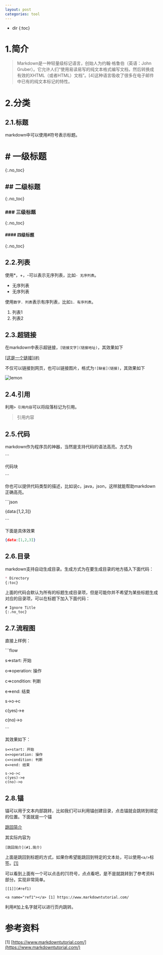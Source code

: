 ```yaml
---
layout: post
categories: tool
---
```

- dir
{:toc}

# 1.简介

> Markdown是一种轻量级标记语言，创始人为约翰·格鲁伯（英语：John Gruber）。它允许人们“使用易读易写的纯文本格式编写文档，然后转换成有效的XHTML（或者HTML）文档”。[4]这种语言吸收了很多在电子邮件中已有的纯文本标记的特性。

# 2.分类

## 2.1.标题

  markdown中可以使用#符号表示标题。

# # 一级标题
{:.no_toc}

## ## 二级标题
{:.no_toc}

### ### 三级标题
{:.no_toc}

#### #### 四级标题
{:.no_toc}

## 2.2.列表

使用*，+，-可以表示无序列表，比如`- 无序列表`。

- 无序列表
- 无序列表

使用`数字. 列表`表示有序列表，比如`1. 有序列表`。

1. 列表1
2. 列表2



## 2.3.超链接

在markdown中表示超链接，`[链接文字](链接地址)`，其效果如下

[\[这是一个链接\]\(#\)](#)

不仅可以链接到网页，也可以链接图片，格式为`![缺省](链接)`，其效果如下

![lemon](/assets/pictures/icons/lemon.png)

## 2.4.引用

利用`> 引用内容`可以将段落标记为引用。

> 引用内容

## 2.5.代码

markdown作为程序员的神器，当然是支持代码的语法高亮。方式为

\`\`\`

代码块

\`\`\`

你也可以提供代码类型的描述，比如说c，java，json，这样就能帮助markdown正确高亮。

\`\`\`json

{data:[1,2,3]}


\`\`\`

下面是具体效果

```json
{data:[1,2,3]}
```

## 2.6.目录

markdown支持自动生成目录。生成方式为在要生成目录的地方插入下面代码：
```markdown
* Directory
{:toc}
```
上面的代码会默认为所有的标题生成目录项，但是可能你并不希望为某些标题生成对应的目录项，可以在标题下加入下面代码：
```
# Ignore Title
{:.no_toc}
```

## 2.7.流程图

直接上样例：

\`\`\`flow

s=>start: 开始

o=>operation: 操作

c=>condition: 判断

e=>end: 结束

s->o->c

c(yes)->e

c(no)->o

\`\`\`

其效果如下：

```flow
s=>start: 开始
o=>operation: 操作
c=>condition: 判断
e=>end: 结束

s->o->c
c(yes)->e
c(no)->o
```

## 2.8.锚

锚可以用于文本内部跳转，比如我们可以利用锚创建目录，点击锚就会跳转到绑定的位置。下面就是一个锚

[跳回简介](#1.简介)

其实际内容为

```
[跳回简介](#1.简介)
```

上面是跳回到标题的方式，如果你希望能跳回到特定的文本处，可以使用`<a/>`标签。[[1]](#ref1)

可以看到上面有一个可以点击的[1]符号，点点看吧，是不是就跳转到了参考资料部分。实现非常简单。

```
[[1]](#ref1)

<a name="ref1"></a> [1] https://www.markdowntutorial.com/
```

利用#加上名字就可以进行页内跳转。



# 参考资料

<a name="ref1"></a>\[1\] [https://www.markdowntutorial.com/](https://www.markdowntutorial.com/)